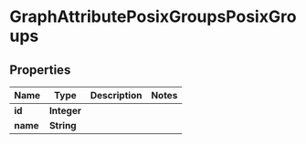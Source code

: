# GraphAttributePosixGroupsPosixGroups

## Properties
Name | Type | Description | Notes
------------ | ------------- | ------------- | -------------
**id** | **Integer** |  | 
**name** | **String** |  | 
